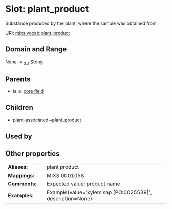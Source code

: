
# Slot: plant_product


Substance produced by the plant, where the sample was obtained from

URI: [mixs.vocab:plant_product](https://w3id.org/mixs/vocab/plant_product)


## Domain and Range

None &#8594;  <sub>0..1</sub> [String](types/String.md)

## Parents

 *  is_a: [core field](core_field.md)

## Children

 *  [plant-associated➞plant_product](plant_associated_plant_product.md)

## Used by


## Other properties

|  |  |  |
| --- | --- | --- |
| **Aliases:** | | plant product |
| **Mappings:** | | MIXS:0001058 |
| **Comments:** | | Expected value: product name |
| **Examples:** | | Example(value='xylem sap [PO:0025539]', description=None) |

